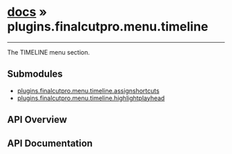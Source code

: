 # [docs](index.md) » plugins.finalcutpro.menu.timeline
---

The TIMELINE menu section.

## Submodules
 * [plugins.finalcutpro.menu.timeline.assignshortcuts](plugins.finalcutpro.menu.timeline.assignshortcuts.md)
 * [plugins.finalcutpro.menu.timeline.highlightplayhead](plugins.finalcutpro.menu.timeline.highlightplayhead.md)

## API Overview

## API Documentation

